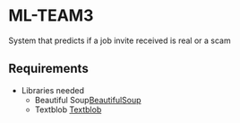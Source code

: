 # ML-TEAM3
System that predicts if a job invite received is real or a scam

## Requirements
* Libraries needed
    * Beautiful Soup[BeautifulSoup](https://pypi.org/project/beautifulsoup4/)
    * Textblob [Textblob](https://textblob.readthedocs.io/en/dev/)

